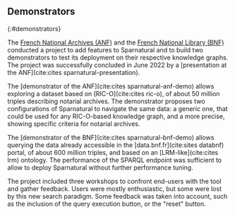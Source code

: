 ## Demonstrators
{:#demonstrators}

The [French National Archives (ANF)](https://www.archives-nationales.culture.gouv.fr/) and the [French National Library (BNF)](https://www.bnf.fr) conducted a project to add features to Sparnatural and to build two demonstrators to test its deployment on their respective knowledge graphs. The project was successfully concluded in June 2022 by a [presentation at the ANF](cite:cites sparnatural-presentation).

The [demonstrator of the ANF](cite:cites sparnatural-anf-demo) allows exploring a dataset based on [RIC-O](cite:cites ric-o), of about 50 million triples describing notarial archives. The demonstrator proposes two configurations of Sparnatural to navigate the same data: a generic one, that could be used for any RIC-O-based knowledge graph, and a more precise, showing specific criteria for notarial archives.

The [demonstrator of the BNF](cite:cites sparnatural-bnf-demo) allows querying the data already accessible in the [data.bnf.fr](cite:sites databnf) portal, of about 600 million triples, and based on an [LRM-like](cite:cites lrm) ontology. The performance of the SPARQL endpoint was sufficient to allow to deploy Sparnatural without further performance tuning.

The project included three workshops to confront end-users with the tool and gather feedback. Users were mostly enthusiastic, but some were lost by this new search paradigm. Some feedback was taken into account, such as the inclusion of the query execution button, or the "reset" button.